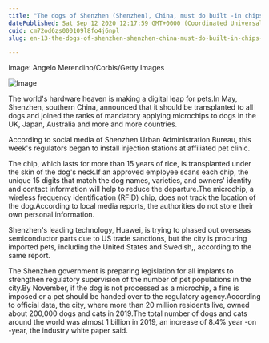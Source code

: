 ```yaml
---
title: "The dogs of Shenzhen (Shenzhen), China, must do built -in chips this year."
datePublished: Sat Sep 12 2020 12:17:59 GMT+0000 (Coordinated Universal Time)
cuid: cm72od6zs000109l8fo4j6npl
slug: en-13-the-dogs-of-shenzhen-shenzhen-china-must-do-built-in-chips-this-year

---
```



Image: Angelo Merendino/Corbis/Getty Images

![Image](https://cdn.hashnode.com/res/hashnode/image/upload/v1739410943388/2cd90aeb-b971-4833-836b-4fc860b88482.jpeg)

The world's hardware heaven is making a digital leap for pets.In May, Shenzhen, southern China, announced that it should be transplanted to all dogs and joined the ranks of mandatory applying microchips to dogs in the UK, Japan, Australia and more and more countries.

According to social media of Shenzhen Urban Administration Bureau, this week's regulators began to install injection stations at affiliated pet clinic.

The chip, which lasts for more than 15 years of rice, is transplanted under the skin of the dog's neck.If an approved employee scans each chip, the unique 15 digits that match the dog names, varieties, and owners' identity and contact information will help to reduce the departure.The microchip, a wireless frequency identification (RFID) chip, does not track the location of the dog.According to local media reports, the authorities do not store their own personal information.

Shenzhen's leading technology, Huawei, is trying to phased out overseas semiconductor parts due to US trade sanctions, but the city is procuring imported pets, including the United States and Swedish,, according to the same report.

The Shenzhen government is preparing legislation for all implants to strengthen regulatory supervision of the number of pet populations in the city.By November, if the dog is not processed as a microchip, a fine is imposed or a pet should be handed over to the regulatory agency.According to official data, the city, where more than 20 million residents live, owned about 200,000 dogs and cats in 2019.The total number of dogs and cats around the world was almost 1 billion in 2019, an increase of 8.4% year -on -year, the industry white paper said.